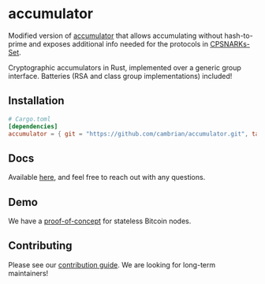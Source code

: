 # accumulator

Modified version of [accumulator](https://github.com/cambrian/accumulator) that allows accumulating without hash-to-prime and exposes additional info needed for the protocols in [CPSNARKs-Set](https://github.com/kobigurk/cpsnarks-set).

Cryptographic accumulators in Rust, implemented over a generic group interface. Batteries (RSA and
class group implementations) included!

## Installation
```toml
# Cargo.toml
[dependencies]
accumulator = { git = "https://github.com/cambrian/accumulator.git", tag = "v0.2.1" }
```

## Docs
Available [here](https://cambrian.dev/accumulator/docs), and feel free to reach out with any
questions.

## Demo
We have a [proof-of-concept](https://github.com/cambrian/accumulator-demo) for stateless Bitcoin
nodes.

## Contributing
Please see our
[contribution guide](https://github.com/cambrian/accumulator/blob/master/CONTRIBUTING.md). We are
looking for long-term maintainers!
